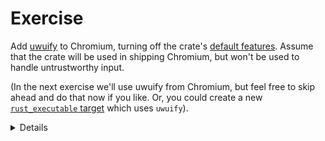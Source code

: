 # Exercise

Add [uwuify][0] to Chromium, turning off the crate's [default features][1].
Assume that the crate will be used in shipping Chromium, but won't be used to
handle untrustworthy input.

(In the next exercise we'll use uwuify from Chromium, but feel free to skip
ahead and do that now if you like. Or, you could create a new
[`rust_executable` target][2] which uses `uwuify`).

<details>

Students will need to download lots of transitive dependencies.

The total crates needed are:

- `instant`,
- `lock_api`,
- `parking_lot`,
- `parking_lot_core`,
- `redox_syscall`,
- `scopeguard`,
- `smallvec`, and
- `uwuify`.

If students are downloading even more than that, they probably forgot to turn
off the default features.

Thanks to [Daniel Liu][3] for this crate!

</details>

[0]: https://crates.io/crates/uwuify
[1]: https://doc.rust-lang.org/cargo/reference/features.html#the-default-feature
[2]: https://source.chromium.org/chromium/chromium/src/+/main:build/rust/rust_executable.gni
[3]: https://github.com/Daniel-Liu-c0deb0t

